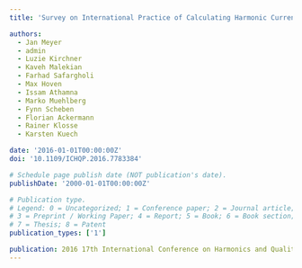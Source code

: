 ```yaml
---
title: 'Survey on International Practice of Calculating Harmonic Current Emission Limits'

authors:
  - Jan Meyer
  - admin
  - Luzie Kirchner
  - Kaveh Malekian
  - Farhad Safargholi
  - Max Hoven
  - Issam Athamna
  - Marko Muehlberg
  - Fynn Scheben
  - Florian Ackermann
  - Rainer Klosse
  - Karsten Kuech

date: '2016-01-01T00:00:00Z'
doi: '10.1109/ICHQP.2016.7783384'

# Schedule page publish date (NOT publication's date).
publishDate: '2000-01-01T00:00:00Z'

# Publication type.
# Legend: 0 = Uncategorized; 1 = Conference paper; 2 = Journal article;
# 3 = Preprint / Working Paper; 4 = Report; 5 = Book; 6 = Book section;
# 7 = Thesis; 8 = Patent
publication_types: ['1']

publication: 2016 17th International Conference on Harmonics and Quality of Power (ICHQP)
---
```

